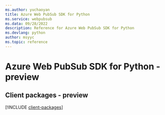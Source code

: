 ```yaml
---
ms.author: yuchaoyan
title: Azure Web PubSub SDK for Python
ms.service: webpubsub
ms.data: 09/28/2022
description: Reference for Azure Web PubSub SDK for Python
ms.devlang: python
author: msyyc
ms.topic: reference
---
```

# Azure Web PubSub SDK for Python - preview

## Client packages - preview
[!INCLUDE [client-packages](web-pubsub-client-index.md)]